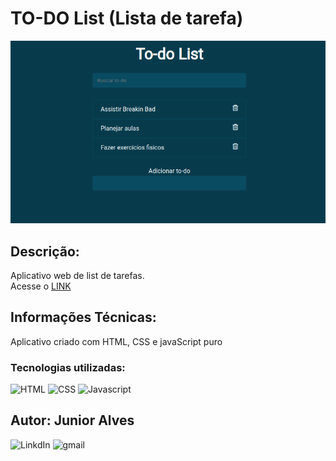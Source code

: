 # TO-DO List (Lista de tarefa)

[<img src="./todo.png">](https://junioralvesbr.github.io/to-do-list/)

## Descrição:

Aplicativo web de list de tarefas.<br>
Acesse o [LINK](https://junioralvesbr.github.io/to-do-list/)

## Informações Técnicas:

Aplicativo criado com HTML, CSS e javaScript puro

### Tecnologias utilizadas:

![HTML](https://img.shields.io/badge/HTML-HTML5-orange) ![CSS](https://img.shields.io/badge/STYLE-CSS3-blue) ![Javascript](https://img.shields.io/badge/JavaScript-JavaScript-yellow)

## Autor: Junior Alves

![LinkdIn](https://img.shields.io/badge/LinkedIn-Junior%20Alves-blue?link=https://img.shields.io/badge/LinkedIn-Junior%20Alves-blue)
![gmail](https://img.shields.io/badge/Gmail-jrnalves%40gmail.com-red)